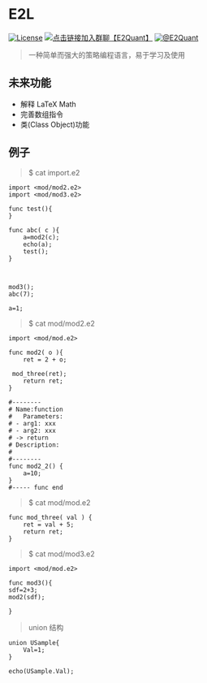 
# E2L 

[![License](https://img.shields.io/badge/license-BSD--3--Clause-blue?style=flat-square)](LICENSE)
[![点击链接加入群聊【E2Quant】](https://img.shields.io/badge/QQ%E7%BE%A4-995910672-green)](https://qm.qq.com/q/isPUXV7sdO)
[![@E2Quant](https://img.shields.io/badge/Telegram-2CA5E0?style=flat-squeare&logo=telegram&logoColor=white)](https://t.me/+FL19RxoJpztmY2E5)

> 一种简单而强大的策略编程语言，易于学习及使用

## 未来功能
- 解释 LaTeX Math 
- 完善数组指令
- 类(Class Object)功能

## 例子

> $ cat import.e2

```
import <mod/mod2.e2>
import <mod/mod3.e2>

func test(){
}

func abc( c ){
    a=mod2(c);   
    echo(a);
    test();
}



mod3();
abc(7);

a=1;
```

> $ cat mod/mod2.e2 
```
import <mod/mod.e2>

func mod2( o ){
    ret = 2 + o;

 mod_three(ret);   
    return ret;
}

#--------
# Name:function
#   Parameters:
# - arg1: xxx
# - arg2: xxx
# -> return 
# Description: 
#  
#--------	
func mod2_2() {
    a=10;
}
#----- func end
```

> $ cat mod/mod.e2 
```
func mod_three( val ) {
    ret = val + 5;
    return ret;
}
```

> $ cat mod/mod3.e2 

```
import <mod/mod.e2>

func mod3(){
sdf=2+3;
mod2(sdf);

}
```

>  union 结构
```
union USample{
    Val=1;
}

echo(USample.Val);

```